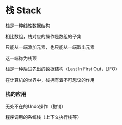 # 栈 Stack

栈是一种线性数据结构

相比数组，栈对应的操作是数组的子集

只能从一端添加元素，也只能从一端取出元素

这一端称为栈顶



栈是一种后进先出的数据结构（Last In First Out，LIFO）

在计算机的世界中，栈拥有着不可思议的作用



### 栈的应用

无处不在的Undo操作（撤销）

程序调用的系统栈（上下文执行栈等）

